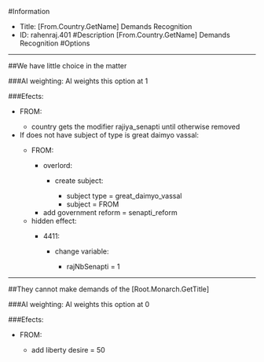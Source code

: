 #Information
 - Title: [From.Country.GetName] Demands Recognition
 - ID: rahenraj.401
#Description
[From.Country.GetName] Demands Recognition
#Options

___
##We have little choice in the matter

###AI weighting:
AI weights this option at 1


###Efects:<ul><li>FROM:</li><ul><li>country gets the modifier rajiya_senapti until otherwise removed</li></ul><li>If does not have subject of type is great daimyo vassal:</li><ul><li>FROM:</li><ul><li>overlord:</li><ul><li>create subject:</li><ul><li>subject type = great_daimyo_vassal</li><li>subject = FROM</li></ul></ul><li>add government reform = senapti_reform</li></ul><li>hidden effect:</li><ul><li>4411:</li><ul><li>change variable:</li><ul><li>rajNbSenapti = 1</li></ul></ul></ul></ul></ul>

___
##They cannot make demands of the [Root.Monarch.GetTitle]

###AI weighting:
AI weights this option at 0


###Efects:<ul><li>FROM:</li><ul><li>add liberty desire = 50</li></ul></ul>
